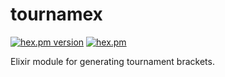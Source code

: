 # tournamex
[![hex.pm version](https://img.shields.io/hexpm/v/tournamex.svg)](https://hex.pm/packages/tournamex)
[![hex.pm](https://img.shields.io/hexpm/l/tournamex.svg)](https://github.com/Papillon6814/tournamex/blob/master/LICENSE)

Elixir module for generating tournament brackets.
